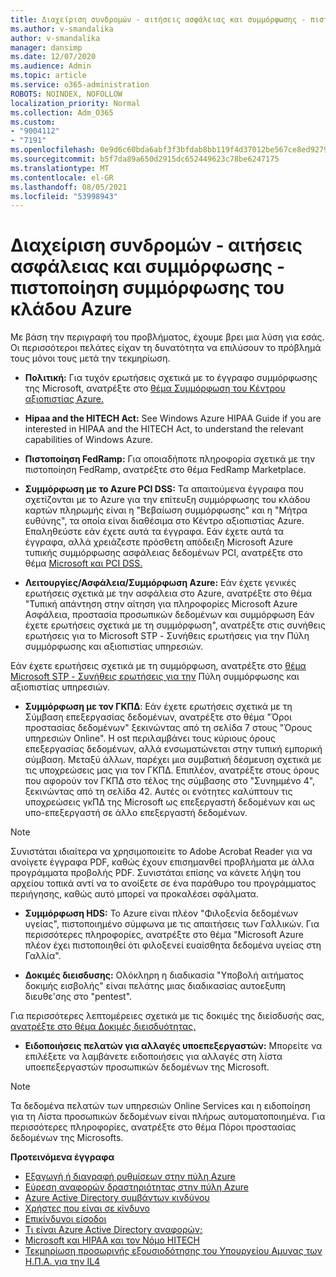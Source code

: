 ```yaml
---
title: Διαχείριση συνδρομών - αιτήσεις ασφάλειας και συμμόρφωσης - πιστοποίηση συμμόρφωσης του κλάδου Azure
ms.author: v-smandalika
author: v-smandalika
manager: dansimp
ms.date: 12/07/2020
ms.audience: Admin
ms.topic: article
ms.service: o365-administration
ROBOTS: NOINDEX, NOFOLLOW
localization_priority: Normal
ms.collection: Adm_O365
ms.custom:
- "9004112"
- "7191"
ms.openlocfilehash: 0e9d6c60bda6abf3f3bfdab8bb119f4d37012be567ce8ed9279f245539e3c2ae
ms.sourcegitcommit: b5f7da89a650d2915dc652449623c78be6247175
ms.translationtype: MT
ms.contentlocale: el-GR
ms.lasthandoff: 08/05/2021
ms.locfileid: "53998943"
---
```

# <a name="subscription-management---security-and-compliance-requests---azure-industry-compliance-accreditation"></a>Διαχείριση συνδρομών - αιτήσεις ασφάλειας και συμμόρφωσης - πιστοποίηση συμμόρφωσης του κλάδου Azure

Με βάση την περιγραφή του προβλήματος, έχουμε βρει μια λύση για εσάς. Οι περισσότεροι πελάτες είχαν τη δυνατότητα να επιλύσουν το πρόβλημά τους μόνοι τους μετά την τεκμηρίωση.

- **Πολιτική:** Για τυχόν ερωτήσεις σχετικά με το έγγραφο συμμόρφωσης της Microsoft, ανατρέξτε στο [θέμα Συμμόρφωση του Κέντρου αξιοπιστίας Azure.](https://docs.microsoft.com/compliance/regulatory/offering-SOC)

- **Hipaa and the HITECH Act:** See Windows Azure HIPAA Guide if you are interested in HIPAA and the HITECH Act, to understand the relevant capabilities of Windows Azure.

- **Πιστοποίηση FedRamp:** Για οποιαδήποτε πληροφορία σχετικά με την πιστοποίηση FedRamp, ανατρέξτε στο θέμα FedRamp Marketplace.

- **Συμμόρφωση με το Azure PCI DSS:** Τα απαιτούμενα έγγραφα που σχετίζονται με το Azure για την επίτευξη συμμόρφωσης του κλάδου καρτών πληρωμής είναι η "Βεβαίωση συμμόρφωσης" και η "Μήτρα ευθύνης", τα οποία είναι διαθέσιμα στο Κέντρο αξιοπιστίας Azure. Επαληθεύστε εάν έχετε αυτά τα έγγραφα. Εάν έχετε αυτά τα έγγραφα, αλλά χρειάζεστε πρόσθετη απόδειξη Microsoft Azure τυπικής συμμόρφωσης ασφάλειας δεδομένων PCI, ανατρέξτε στο θέμα [Microsoft και PCI DSS.](https://docs.microsoft.com/compliance/regulatory/offering-PCI-DSS)

- **Λειτουργίες/Ασφάλεια/Συμμόρφωση Azure:** Εάν έχετε γενικές ερωτήσεις σχετικά με την ασφάλεια στο Azure, ανατρέξτε στο θέμα "Τυπική απάντηση στην αίτηση για πληροφορίες Microsoft Azure Ασφάλεια, προστασία προσωπικών δεδομένων και συμμόρφωση Εάν έχετε ερωτήσεις σχετικά με τη συμμόρφωση", ανατρέξτε στις συνήθεις ερωτήσεις για το Microsoft STP - Συνήθεις ερωτήσεις για την Πύλη συμμόρφωσης και αξιοπιστίας υπηρεσιών.

Εάν έχετε ερωτήσεις σχετικά με τη συμμόρφωση, ανατρέξτε στο [θέμα Microsoft STP - Συνήθεις ερωτήσεις για την](https://www.microsoft.com/trust-center/compliance/compliance-overview) Πύλη συμμόρφωσης και αξιοπιστίας υπηρεσιών.

- **Συμμόρφωση με τον ΓΚΠΔ**: Εάν έχετε ερωτήσεις σχετικά με τη Σύμβαση επεξεργασίας δεδομένων, ανατρέξτε στο θέμα "Όροι προστασίας δεδομένων" ξεκινώντας από τη σελίδα 7 στους "Όρους υπηρεσιών Online". Η ost περιλαμβάνει τους κύριους όρους επεξεργασίας δεδομένων, αλλά ενσωματώνεται στην τυπική εμπορική σύμβαση. Μεταξύ άλλων, παρέχει μια συμβατική δέσμευση σχετικά με τις υποχρεώσεις μας για τον ΓΚΠΔ. Επιπλέον, ανατρέξτε στους όρους που αφορούν τον ΓΚΠΔ στο τέλος της σύμβασης στο "Συνημμένο 4", ξεκινώντας από τη σελίδα 42. Αυτές οι ενότητες καλύπτουν τις υποχρεώσεις γκΠΔ της Microsoft ως επεξεργαστή δεδομένων και ως υπο-επεξεργαστή σε άλλο επεξεργαστή δεδομένων.

> [!NOTE]
> Συνιστάται ιδιαίτερα να χρησιμοποιείτε το Adobe Acrobat Reader για να ανοίγετε έγγραφα PDF, καθώς έχουν επισημανθεί προβλήματα με άλλα προγράμματα προβολής PDF. Συνιστάται επίσης να κάνετε λήψη του αρχείου τοπικά αντί να το ανοίξετε σε ένα παράθυρο του προγράμματος περιήγησης, καθώς αυτό μπορεί να προκαλέσει σφάλματα.

- **Συμμόρφωση HDS:** Το Azure είναι πλέον "Φιλοξενία δεδομένων υγείας", πιστοποιημένο σύμφωνα με τις απαιτήσεις των Γαλλικών. Για περισσότερες πληροφορίες, ανατρέξτε στο θέμα "Microsoft Azure πλέον έχει πιστοποιηθεί ότι φιλοξενεί ευαίσθητα δεδομένα υγείας στη Γαλλία".

- **Δοκιμές διεισδυσης:** Ολόκληρη η διαδικασία "Υποβολή αιτήματος δοκιμής εισβολής" είναι πελάτης μιας διαδικασίας αυτοεξυπη ́διευθε'σης στο "pentest".

Για περισσότερες λεπτομέρειες σχετικά με τις δοκιμές της διείσδυσής σας, [ανατρέξτε στο θέμα Δοκιμές διεισδυότητας.](https://docs.microsoft.com/azure/security/fundamentals/pen-testing)

- **Ειδοποιήσεις πελατών για αλλαγές υποεπεξεργαστών:** Μπορείτε να επιλέξετε να λαμβάνετε ειδοποιήσεις για αλλαγές στη λίστα υποεπεξεργαστών προσωπικών δεδομένων της Microsoft.

> [!NOTE]
> Τα δεδομένα πελατών των υπηρεσιών Online Services και η ειδοποίηση για τη Λίστα προσωπικών δεδομένων είναι πλήρως αυτοματοποιημένα. Για περισσότερες πληροφορίες, ανατρέξτε στο θέμα Πόροι προστασίας δεδομένων της Microsofts.

**Προτεινόμενα έγγραφα**

- [Εξαγωγή ή διαγραφή ρυθμίσεων στην πύλη Azure](https://docs.microsoft.com/azure/azure-portal/set-preferences)
- [Εύρεση αναφορών δραστηριότητας στην πύλη Azure](https://docs.microsoft.com/azure/active-directory/reports-monitoring/howto-find-activity-reports)
- [Azure Active Directory συμβάντων κινδύνου](https://docs.microsoft.com/azure/active-directory/identity-protection/overview-identity-protection)
- [Χρήστες που είναι σε κίνδυνο](https://docs.microsoft.com/azure/active-directory/identity-protection/overview-identity-protection)
- [Επικίνδυνοι είσοδοι](https://docs.microsoft.com/azure/active-directory/identity-protection/overview-identity-protection)
- [Τι είναι Azure Active Directory αναφορών;](https://docs.microsoft.com/azure/active-directory/reports-monitoring/overview-reports)
- [Microsoft και HIPAA και τον Νόμο HITECH](https://docs.microsoft.com/compliance/regulatory/offering-hipaa-hitech)
- [Τεκμηρίωση προσωρινής εξουσιοδότησης του Υπουργείου Αμυνας των Η.Π.Α. για την IL4](https://docs.microsoft.com/compliance/regulatory/offering-DoD-DISA-L2-L4-L5)













